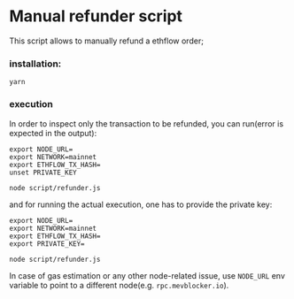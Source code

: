 # Manual refunder script

This script allows to manually refund a ethflow order;

### installation:

```
yarn
```

### execution

In order to inspect only the transaction to be refunded, you can run(error is expected in the output):

```
export NODE_URL=
export NETWORK=mainnet
export ETHFLOW_TX_HASH=
unset PRIVATE_KEY

node script/refunder.js
```

and for running the actual execution, one has to provide the private key:

```
export NODE_URL=
export NETWORK=mainnet
export ETHFLOW_TX_HASH=
export PRIVATE_KEY=

node script/refunder.js
```

In case of gas estimation or any other node-related issue, use `NODE_URL` env variable to point to a different node(e.g. `rpc.mevblocker.io`).
